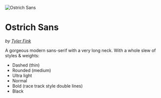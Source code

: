 ![Ostrich Sans](https://github.com/theleagueof/ostrich-sans/raw/master/images/ostrich-sans-1.jpeg)

Ostrich Sans
========
_by [Tyler Fink](http://www.sursly.com)_

A gorgeous modern sans-serif with a very long neck. With a whole slew of styles & weights:

- Dashed (thin)
- Rounded (medium)
- Ultra light
- Normal
- Bold (race track style double lines)
- Black